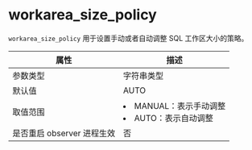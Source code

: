 workarea_size_policy 
=========================================

`workarea_size_policy` 用于设置手动或者自动调整 SQL 工作区大小的策略。


|      **属性**      |                                                        **描述**                                                         |
|------------------|-----------------------------------------------------------------------------------------------------------------------|
| 参数类型             | 字符串类型                                                                                                                 |
| 默认值              | AUTO                                                                                                                  |
| 取值范围             | <li> MANUAL：表示手动调整   <li> AUTO：表示自动调整    |
| 是否重启 observer 进程生效 | 否                                                                                                                     |


